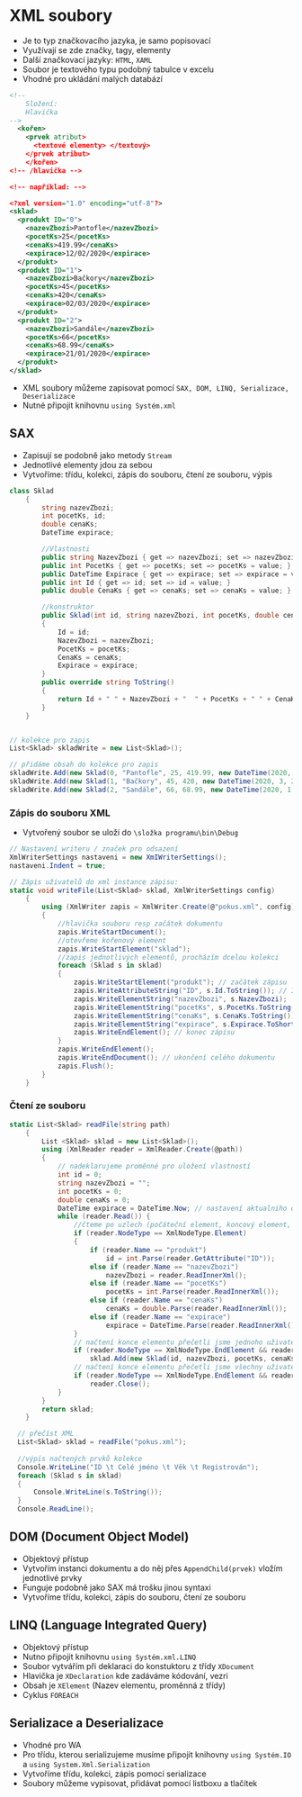 # XML soubory

- Je to typ značkovacího jazyka, je samo popisovací
- Využívají se zde značky, tagy, elementy
- Další značkovací jazyky: `HTML`, `XAML`
- Soubor je textového typu podobný tabulce v excelu
- Vhodné pro ukládání malých databází

```xml
<!--
	Složení:
	Hlavička
-->
  <kořen>
    <prvek atribut>
      <textové elementy> </textový>
    </prvek atribut>
	</kořen>
<!-- /hlavička -->

<!-- například: -->

<?xml version="1.0" encoding="utf-8"?>
<sklad>
  <produkt ID="0">
    <nazevZbozi>Pantofle</nazevZbozi>
    <pocetKs>25</pocetKs>
    <cenaKs>419.99</cenaKs>
    <expirace>12/02/2020</expirace>
  </produkt>
  <produkt ID="1">
    <nazevZbozi>Bačkory</nazevZbozi>
    <pocetKs>45</pocetKs>
    <cenaKs>420</cenaKs>
    <expirace>02/03/2020</expirace>
  </produkt>
  <produkt ID="2">
    <nazevZbozi>Sandále</nazevZbozi>
    <pocetKs>66</pocetKs>
    <cenaKs>68.99</cenaKs>
    <expirace>21/01/2020</expirace>
  </produkt>
</sklad>

```

- XML soubory můžeme zapisovat pomocí `SAX, DOM, LINQ, Serializace, Deserializace`
- Nutné připojit knihovnu `using Systém.xml`

## SAX

- Zapisují se podobně jako metody `Stream`
- Jednotlivé elementy jdou za sebou
- Vytvoříme: třídu, kolekci, zápis do souboru, čtení ze souboru, výpis

```csharp
class Sklad
    {
        string nazevZbozi;
        int pocetKs, id;
        double cenaKs;
        DateTime expirace;

        //Vlastnosti
        public string NazevZbozi { get => nazevZbozi; set => nazevZbozi = value; }
        public int PocetKs { get => pocetKs; set => pocetKs = value; }
        public DateTime Expirace { get => expirace; set => expirace = value; }
        public int Id { get => id; set => id = value; }
        public double CenaKs { get => cenaKs; set => cenaKs = value; }

        //konstruktor
        public Sklad(int id, string nazevZbozi, int pocetKs, double cenaKs, DateTime expirace)
        {
            Id = id;
            NazevZbozi = nazevZbozi;
            PocetKs = pocetKs;
            CenaKs = cenaKs;
            Expirace = expirace;
        }
        public override string ToString()
        {
            return Id + " " + NazevZbozi + "  " + PocetKs + " " + CenaKs + "  " + Expirace;
        }
    }


// kolekce pro zapis
List<Sklad> skladWrite = new List<Sklad>();

// přidáme obsah do kolekce pro zapis
skladWrite.Add(new Sklad(0, "Pantofle", 25, 419.99, new DateTime(2020, 2, 12)));
skladWrite.Add(new Sklad(1, "Bačkory", 45, 420, new DateTime(2020, 3, 2)));
skladWrite.Add(new Sklad(2, "Sandále", 66, 68.99, new DateTime(2020, 1, 21)));
```

### Zápis do souboru XML

- Vytvořený soubor se uloží do `\složka programu\bin\Debug`

```csharp
// Nastavení writeru / značek pro odsazení
XmlWriterSettings nastaveni = new XmIWriterSettings();
nastaveni.Indent = true;

// Zápis uživatelů do xml instance zápisu:
static void writeFile(List<Sklad> sklad, XmlWriterSettings config)
    {
        using (XmlWriter zapis = XmlWriter.Create(@"pokus.xml", config))
        {
            //hlavička souboru resp začátek dokumentu
            zapis.WriteStartDocument();
            //otevřeme kořenový element
            zapis.WriteStartElement("sklad");
            //zapis jednotlivých elementů, procházím dcelou kolekci
            foreach (Sklad s in sklad)
            {
                zapis.WriteStartElement("produkt"); // začátek zápisu
                zapis.WriteAttributeString("ID", s.Id.ToString()); // ID je atributem
                zapis.WriteElementString("nazevZbozi", s.NazevZbozi);
                zapis.WriteElementString("pocetKs", s.PocetKs.ToString());
                zapis.WriteElementString("cenaKs", s.CenaKs.ToString());
                zapis.WriteElementString("expirace", s.Expirace.ToShortDateString());
                zapis.WriteEndElement(); // konec zápisu
            }
            zapis.WriteEndElement();
            zapis.WriteEndDocument(); // ukončení celého dokumentu
            zapis.Flush();
        }
    }
```

### Čtení ze souboru

```csharp
static List<Sklad> readFile(string path)
    {
        List <Sklad> sklad = new List<Sklad>();
        using (XmlReader reader = XmlReader.Create(@path))
        {
            // nadeklarujeme proměnné pro uložení vlastností
            int id = 0;
            string nazevZbozi = "";
            int pocetKs = 0;
            double cenaKs = 0;
            DateTime expirace = DateTime.Now; // nastavení aktualniho datumu for fun
            while (reader.Read()) {
                //čteme po uzlech (počáteční element, koncový element, text)
                if (reader.NodeType == XmlNodeType.Element)
                {
                    if (reader.Name == "produkt")
                        id = int.Parse(reader.GetAttribute("ID"));
                    else if (reader.Name == "nazevZbozi")
                        nazevZbozi = reader.ReadInnerXml();
                    else if (reader.Name == "pocetKs")
                        pocetKs = int.Parse(reader.ReadInnerXml());
                    else if (reader.Name == "cenaKs")
                        cenaKs = double.Parse(reader.ReadInnerXml());
                    else if (reader.Name == "expirace")
                        expirace = DateTime.Parse(reader.ReadInnerXml());
                }
                // načtení konce elementu přečetli jsme jednoho uživatele
                if (reader.NodeType == XmlNodeType.EndElement && reader.Name == "produkt")
                    sklad.Add(new Sklad(id, nazevZbozi, pocetKs, cenaKs, expirace));
                // načtení konce elementu přečetli jsme všechny uživatele
                if (reader.NodeType == XmlNodeType.EndElement && reader.Name == "sklad")
                    reader.Close();
            }
        }
        return sklad;
    }

  // přečíst XML
  List<Sklad> sklad = readFile("pokus.xml");
  
  //výpis načtených prvků kolekce
  Console.WriteLine("ID \t Celé jméno \t Věk \t Registrován");
  foreach (Sklad s in sklad)
  {
      Console.WriteLine(s.ToString());
  }
  Console.ReadLine();
```

## DOM (Document Object Model)

- Objektový přístup
- Vytvořím instanci dokumentu a do něj přes `AppendChild(prvek)` vložím jednotlivé prvky
- Funguje podobně jako SAX má trošku jinou syntaxi
- Vytvoříme třídu, kolekci, zápis do souboru, čtení ze souboru

## LINQ (Language Integrated Query)

- Objektový přístup
- Nutno připojit knihovnu `using Systém.xml.LINQ`
- Soubor vytvářím při deklaraci do konstuktoru z třídy `XDocument`
- Hlavička je `XDeclaration` kde zadáváme kódování, vezri
- Obsah je `XElement` (Nazev elementu, proměnná z třídy)
- Cyklus `FOREACH`

## Serializace a Deserializace

- Vhodné pro WA
- Pro třídu, kterou serializujeme musíme připojit knihovny `using Systém.IO` a `using System.Xml.Serialization`
- Vytvoříme třídu, kolekci, zápis pomocí serializace
- Soubory můžeme vypisovat, přidávat pomocí listboxu a tlačítek
